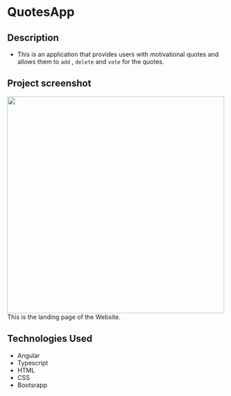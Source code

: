 # QuotesApp

## Description

- This is an application that provides users with motivational quotes and allows them to `add` , `delete` and `vote` for the quotes.

## Project screenshot

 <img src="src/assets/images/screenshot.png" width=500px >
 This is the landing page of the Website.

## Technologies Used

- Angular
- Typescript
- HTML
- CSS
- Bootsrapp
